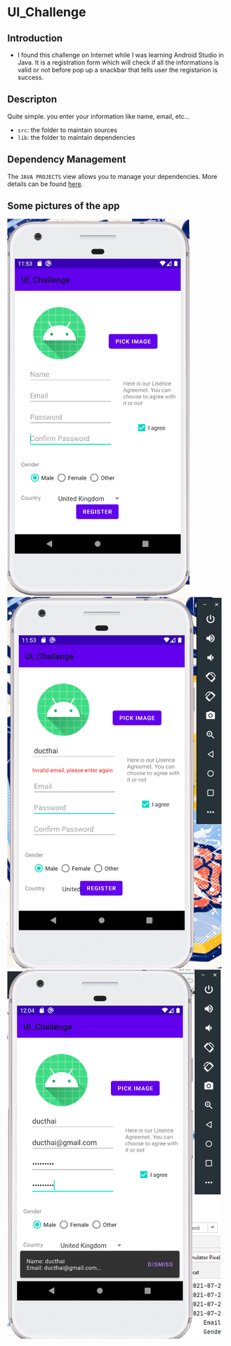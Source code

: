 # UI_Challenge
## Introduction

- I found this challenge on Internet while I was learning Android Studio in Java. It is a registration form which will check if all the informations is valid or not before pop up a snackbar that tells user the registarion is success.

## Descripton

Quite simple. you enter your information like name, email, etc...

- `src`: the folder to maintain sources
- `lib`: the folder to maintain dependencies

## Dependency Management

The `JAVA PROJECTS` view allows you to manage your dependencies. More details can be found [here](https://github.com/microsoft/vscode-java-dependency#manage-dependencies).

## Some pictures of the app
<img src="https://github.com/vvduth/UI_Challenge/blob/master/readme1.png" />
<img src="https://github.com/vvduth/UI_Challenge/blob/master/Readme2.png" />
<img src="https://github.com/vvduth/UI_Challenge/blob/master/readme3.png" />
